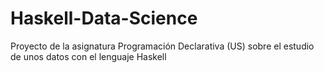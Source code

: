 # Haskell-Data-Science
Proyecto de la asignatura Programación Declarativa (US) sobre el estudio de unos datos con el lenguaje Haskell
